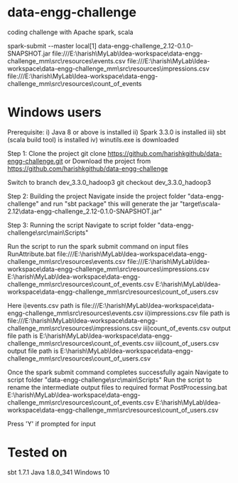# data-engg-challenge
coding challenge with Apache spark, scala

spark-submit --master local[1] data-engg-challenge_2.12-0.1.0-SNAPSHOT.jar file:///E:\harish\MyLab\Idea-workspace\data-engg-challenge_mm\src\resources\events.csv file:///E:\harish\MyLab\Idea-workspace\data-engg-challenge_mm\src\resources\impressions.csv file:///E:\harish\MyLab\Idea-workspace\data-engg-challenge_mm\src\resources\count_of_events

# Windows users
Prerequisite:
i) Java 8 or above is installed
ii) Spark 3.3.0 is installed 
iii) sbt (scala build tool) is installed
iv) winutils.exe is downloaded

Step 1: Clone the project
git clone https://github.com/harishkgithub/data-engg-challenge.git
or 
Download the project from https://github.com/harishkgithub/data-engg-challenge

Switch to branch dev_3.3.0_hadoop3
git checkout dev_3.3.0_hadoop3

Step 2: Building the project 
Navigate inside the project folder "data-engg-challenge" and run "sbt package"
this will generate the jar "target\scala-2.12\data-engg-challenge_2.12-0.1.0-SNAPSHOT.jar"

Step 3: Running the script
Navigate to script folder "data-engg-challenge\src\main\Scripts"

Run the script to run the spark submit command on input files
RunAttribute.bat file:///E:\harish\MyLab\Idea-workspace\data-engg-challenge_mm\src\resources\events.csv file:///E:\harish\MyLab\Idea-workspace\data-engg-challenge_mm\src\resources\impressions.csv E:\harish\MyLab\Idea-workspace\data-engg-challenge_mm\src\resources\count_of_events.csv E:\harish\MyLab\Idea-workspace\data-engg-challenge_mm\src\resources\count_of_users.csv

Here
i)events.csv path is file:///E:\harish\MyLab\Idea-workspace\data-engg-challenge_mm\src\resources\events.csv
ii)impressions.csv file path is file:///E:\harish\MyLab\Idea-workspace\data-engg-challenge_mm\src\resources\impressions.csv
iii)count_of_events.csv output file path is E:\harish\MyLab\Idea-workspace\data-engg-challenge_mm\src\resources\count_of_events.csv
iii)count_of_users.csv output file path is E:\harish\MyLab\Idea-workspace\data-engg-challenge_mm\src\resources\count_of_users.csv

Once the spark submit command completes successfully again Navigate to script folder "data-engg-challenge\src\main\Scripts"
Run the script to rename the intermediate output files to required format
PostProcessing.bat E:\harish\MyLab\Idea-workspace\data-engg-challenge_mm\src\resources\count_of_events.csv E:\harish\MyLab\Idea-workspace\data-engg-challenge_mm\src\resources\count_of_users.csv

Press 'Y' if prompted for input

# Tested on
sbt 1.7.1 
Java 1.8.0_341
Windows 10